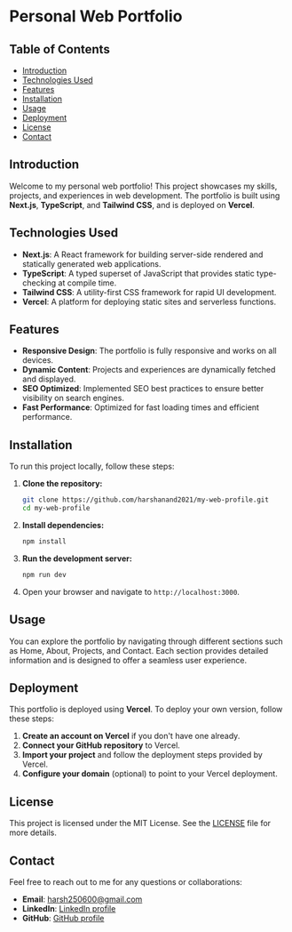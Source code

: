 # Personal Web Portfolio

## Table of Contents
- [Introduction](#introduction)
- [Technologies Used](#technologies-used)
- [Features](#features)
- [Installation](#installation)
- [Usage](#usage)
- [Deployment](#deployment)
- [License](#license)
- [Contact](#contact)

## Introduction
Welcome to my personal web portfolio! This project showcases my skills, projects, and experiences in web development. The portfolio is built using **Next.js**, **TypeScript**, and **Tailwind CSS**, and is deployed on **Vercel**.

## Technologies Used
- **Next.js**: A React framework for building server-side rendered and statically generated web applications.
- **TypeScript**: A typed superset of JavaScript that provides static type-checking at compile time.
- **Tailwind CSS**: A utility-first CSS framework for rapid UI development.
- **Vercel**: A platform for deploying static sites and serverless functions.

## Features
- **Responsive Design**: The portfolio is fully responsive and works on all devices.
- **Dynamic Content**: Projects and experiences are dynamically fetched and displayed.
- **SEO Optimized**: Implemented SEO best practices to ensure better visibility on search engines.
- **Fast Performance**: Optimized for fast loading times and efficient performance.

## Installation
To run this project locally, follow these steps:

1. **Clone the repository:**
    ```bash
    git clone https://github.com/harshanand2021/my-web-profile.git
    cd my-web-profile
    ```

2. **Install dependencies:**
    ```bash
    npm install
    ```

3. **Run the development server:**
    ```bash
    npm run dev
    ```

4. Open your browser and navigate to `http://localhost:3000`.

## Usage
You can explore the portfolio by navigating through different sections such as Home, About, Projects, and Contact. Each section provides detailed information and is designed to offer a seamless user experience.

## Deployment
This portfolio is deployed using **Vercel**. To deploy your own version, follow these steps:

1. **Create an account on Vercel** if you don't have one already.
2. **Connect your GitHub repository** to Vercel.
3. **Import your project** and follow the deployment steps provided by Vercel.
4. **Configure your domain** (optional) to point to your Vercel deployment.

## License
This project is licensed under the MIT License. See the [LICENSE](LICENSE) file for more details.

## Contact
Feel free to reach out to me for any questions or collaborations:
- **Email**: harsh250600@gmail.com
- **LinkedIn**: [LinkedIn profile](https://www.linkedin.com/in/harsh-anand25/)
- **GitHub**: [GitHub profile](https://github.com/harshanand2021)
